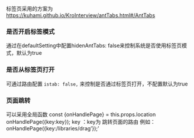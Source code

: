 标签页采用的方案为
https://kuhami.github.io/KroInterview/antTabs.html#/AntTabs


### 是否开启标签模式
通过在defaultSetting中配置hidenAntTabs: false来控制系统是否使用标签页模式，默认为true

### 是否从标签页打开
可通过路由配置   `istab: false,` 来控制是否通过标签页打开，不配置默认为true

### 页面跳转
可以采用全局函数
const {onHandlePage} = this.props.location
onHandlePage({key:key});
key ：key为 跳转页面的路由 例如：onHandlePage({key:/libraries/drag’});’